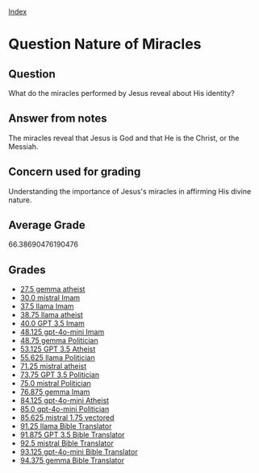 
[Index](../../index.md)
# Question Nature of Miracles
## Question
What do the miracles performed by Jesus reveal about His identity?

## Answer from notes
The miracles reveal that Jesus is God and that He is the Christ, or the Messiah.

## Concern used for grading
Understanding the importance of Jesus's miracles in affirming His divine nature.

## Average Grade
66.38690476190476

## Grades
 * [27.5 gemma atheist](../answers/gemma_atheist/Nature_of_Miracles.md)
 * [30.0 mistral Imam](../answers/mistral_Imam/Nature_of_Miracles.md)
 * [37.5 llama Imam](../answers/llama_Imam/Nature_of_Miracles.md)
 * [38.75 llama atheist](../answers/llama_atheist/Nature_of_Miracles.md)
 * [40.0 GPT 3.5 Imam](../answers/GPT_3.5_Imam/Nature_of_Miracles.md)
 * [48.125 gpt-4o-mini Imam](../answers/gpt-4o-mini_Imam/Nature_of_Miracles.md)
 * [48.75 gemma Politician](../answers/gemma_Politician/Nature_of_Miracles.md)
 * [53.125 GPT 3.5 Atheist](../answers/GPT_3.5_Atheist/Nature_of_Miracles.md)
 * [55.625 llama Politician](../answers/llama_Politician/Nature_of_Miracles.md)
 * [71.25 mistral atheist](../answers/mistral_atheist/Nature_of_Miracles.md)
 * [73.75 GPT 3.5 Politician](../answers/GPT_3.5_Politician/Nature_of_Miracles.md)
 * [75.0 mistral Politician](../answers/mistral_Politician/Nature_of_Miracles.md)
 * [76.875 gemma Imam](../answers/gemma_Imam/Nature_of_Miracles.md)
 * [84.125 gpt-4o-mini Atheist](../answers/gpt-4o-mini_Atheist/Nature_of_Miracles.md)
 * [85.0 gpt-4o-mini Politician](../answers/gpt-4o-mini_Politician/Nature_of_Miracles.md)
 * [85.625 mistral 1.75 vectored](../answers/mistral_1.75_vectored/Nature_of_Miracles.md)
 * [91.25 llama Bible Translator](../answers/llama_Bible_Translator/Nature_of_Miracles.md)
 * [91.875 GPT 3.5 Bible Translator](../answers/GPT_3.5_Bible_Translator/Nature_of_Miracles.md)
 * [92.5 mistral Bible Translator](../answers/mistral_Bible_Translator/Nature_of_Miracles.md)
 * [93.125 gpt-4o-mini Bible Translator](../answers/gpt-4o-mini_Bible_Translator/Nature_of_Miracles.md)
 * [94.375 gemma Bible Translator](../answers/gemma_Bible_Translator/Nature_of_Miracles.md)
